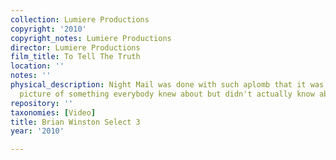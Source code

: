 ```yaml
---
collection: Lumiere Productions
copyright: '2010'
copyright_notes: Lumiere Productions
director: Lumiere Productions
film_title: To Tell The Truth
location: ''
notes: ''
physical_description: Night Mail was done with such aplomb that it was a fascinating
  picture of something everybody knew about but didn't actually know about.
repository: ''
taxonomies: [Video]
title: Brian Winston Select 3
year: '2010'

---
```

